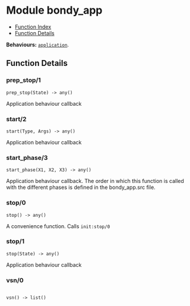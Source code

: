 

# Module bondy_app #
* [Function Index](#index)
* [Function Details](#functions)

__Behaviours:__ [`application`](application.md).

<a name="functions"></a>

## Function Details ##

<a name="prep_stop-1"></a>

### prep_stop/1 ###

`prep_stop(State) -> any()`

Application behaviour callback

<a name="start-2"></a>

### start/2 ###

`start(Type, Args) -> any()`

Application behaviour callback

<a name="start_phase-3"></a>

### start_phase/3 ###

`start_phase(X1, X2, X3) -> any()`

Application behaviour callback.
The order in which this function is called with the different phases is
defined in the bondy_app.src file.

<a name="stop-0"></a>

### stop/0 ###

`stop() -> any()`

A convenience function. Calls `init:stop/0`

<a name="stop-1"></a>

### stop/1 ###

`stop(State) -> any()`

Application behaviour callback

<a name="vsn-0"></a>

### vsn/0 ###

<pre><code>
vsn() -&gt; list()
</code></pre>
<br />

